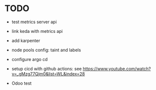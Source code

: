# TODO

- test metrics server api
- link keda with metrics api



- add karpenter
- node pools config: taint and labels
- configure argo cd
- setup cicd with github actions: see https://www.youtube.com/watch?v=_gMzg77Qjm0&list=WL&index=28
- Odoo test
